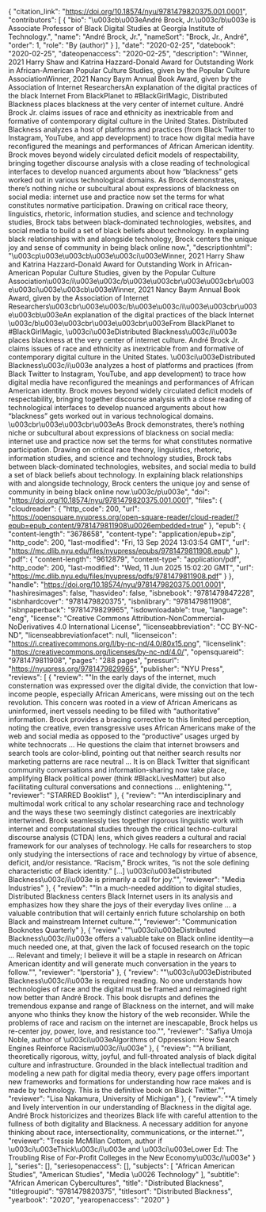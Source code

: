 {
   "citation_link": "https://doi.org/10.18574/nyu/9781479820375.001.0001",
   "contributors": [
     {
       "bio": "\u003cb\u003eAndré Brock, Jr.\u003c/b\u003e is Associate Professor of Black Digital Studies at Georgia Institute of Technology.",
       "name": "André Brock, Jr.",
       "nameSort": "Brock, Jr., André",
       "order": 1,
       "role": "By (author)"
     }
   ],
   "date": "2020-02-25",
   "datebook": "2020-02-25",
   "dateopenaccess": "2020-02-25",
   "description": "Winner, 2021 Harry Shaw and Katrina Hazzard-Donald Award for Outstanding Work in African-American Popular Culture Studies, given by the Popular Culture AssociationWinner, 2021 Nancy Baym Annual Book Award, given by the Association of Internet ResearchersAn explanation of the digital practices of the black Internet From BlackPlanet to #BlackGirlMagic, Distributed Blackness places blackness at the very center of internet culture. André Brock Jr. claims issues of race and ethnicity as inextricable from and formative of contemporary digital culture in the United States. Distributed Blackness analyzes a host of platforms and practices (from Black Twitter to Instagram, YouTube, and app development) to trace how digital media have reconfigured the meanings and performances of African American identity. Brock moves beyond widely circulated deficit models of respectability, bringing together discourse analysis with a close reading of technological interfaces to develop nuanced arguments about how “blackness” gets worked out in various technological domains.             As Brock demonstrates, there’s nothing niche or subcultural about expressions of blackness on social media: internet use and practice now set the terms for what constitutes normative participation. Drawing on critical race theory, linguistics, rhetoric, information studies, and science and technology studies, Brock tabs between black-dominated technologies, websites, and social media to build a set of black beliefs about technology. In explaining black relationships with and alongside technology, Brock centers the unique joy and sense of community in being black online now.",
   "descriptionhtml": "\u003cp\u003e\u003cb\u003e\u003ci\u003eWinner, 2021 Harry Shaw and Katrina Hazzard-Donald Award for Outstanding Work in African-American Popular Culture Studies, given by the Popular Culture Association\u003c/i\u003e\u003c/b\u003e\u003cbr\u003e\u003cbr\u003e\u003ci\u003e\u003cb\u003eWinner, 2021 Nancy Baym Annual Book Award, given by the Association of Internet Researchers\u003cbr\u003e\u003c/b\u003e\u003c/i\u003e\u003cbr\u003e\u003cb\u003eAn explanation of the digital practices of the black Internet \u003c/b\u003e\u003cbr\u003e\u003cbr\u003eFrom BlackPlanet to #BlackGirlMagic, \u003ci\u003eDistributed Blackness\u003c/i\u003e places blackness at the very center of internet culture. André Brock Jr. claims issues of race and ethnicity as inextricable from and formative of contemporary digital culture in the United States. \u003ci\u003eDistributed Blackness\u003c/i\u003e analyzes a host of platforms and practices (from Black Twitter to Instagram, YouTube, and app development) to trace how digital media have reconfigured the meanings and performances of African American identity. Brock moves beyond widely circulated deficit models of respectability, bringing together discourse analysis with a close reading of technological interfaces to develop nuanced arguments about how “blackness” gets worked out in various technological domains.             \u003cbr\u003e\u003cbr\u003eAs Brock demonstrates, there’s nothing niche or subcultural about expressions of blackness on social media: internet use and practice now set the terms for what constitutes normative participation. Drawing on critical race theory, linguistics, rhetoric, information studies, and science and technology studies, Brock tabs between black-dominated technologies, websites, and social media to build a set of black beliefs about technology. In explaining black relationships with and alongside technology, Brock centers the unique joy and sense of community in being black online now.\u003c/p\u003e",
   "doi": "https://doi.org/10.18574/nyu/9781479820375.001.0001",
   "files": {
     "cloudreader": {
       "http_code": 200,
       "url": "https://opensquare.nyupress.org/open-square-reader/cloud-reader/?epub=epub_content/9781479811908\u0026embedded=true"
     },
     "epub": {
       "content-length": "3678658",
       "content-type": "application/epub+zip",
       "http_code": 200,
       "last-modified": "Fri, 13 Sep 2024 13:03:54 GMT",
       "url": "https://mc.dlib.nyu.edu/files/nyupress/epubs/9781479811908.epub"
     },
     "pdf": {
       "content-length": "9612879",
       "content-type": "application/pdf",
       "http_code": 200,
       "last-modified": "Wed, 11 Jun 2025 15:02:20 GMT",
       "url": "https://mc.dlib.nyu.edu/files/nyupress/pdfs/9781479811908.pdf"
     }
   },
   "handle": "https://doi.org/10.18574/nyu/9781479820375.001.0001",
   "hashiresimages": false,
   "hasvideo": false,
   "isbnebook": "9781479847228",
   "isbnhardcover": "9781479820375",
   "isbnlibrary": "9781479811908",
   "isbnpaperback": "9781479829965",
   "isdownloadable": true,
   "language": "eng",
   "license": "Creative Commons Attribution-NonCommercial-NoDerivatives 4.0 International License",
   "licenseabbreviation": "CC BY-NC-ND",
   "licenseabbreviationfacet": null,
   "licenseicon": "https://i.creativecommons.org/l/by-nc-nd/4.0/80x15.png",
   "licenselink": "https://creativecommons.org/licenses/by-nc-nd/4.0/",
   "opensquareid": "9781479811908",
   "pages": "288 pages",
   "pressurl": "https://nyupress.org/9781479829965",
   "publisher": "NYU Press",
   "reviews": [
     {
       "review": "\"In the early days of the internet, much consternation was expressed over the digital divide, the conviction that low-income people, especially African Americans, were missing out on the tech revolution. This concern was rooted in a view of African Americans as uninformed, inert vessels needing to be filled with “authoritative” information. Brock provides a bracing corrective to this limited perception, noting the creative, even transgressive uses African Americans make of the web and social media as opposed to the “productive” usages urged by white technocrats ... He questions the claim that internet browsers and search tools are color-blind, pointing out that neither search results nor marketing patterns are race neutral ... It is on Black Twitter that significant community conversations and information-sharing now take place, amplifying Black political power (think #BlackLivesMatter) but also facilitating cultural conversations and connections ... enlightening.\"",
       "reviewer": "STARRED Booklist"
     },
     {
       "review": "\"An interdisciplinary and multimodal work critical to any scholar researching race and technology and the ways these two seemingly distinct categories are inextricably intertwined. Brock seamlessly ties together rigorous linguistic work with internet and computational studies through the critical techno-cultural discourse analysis (CTDA) lens, which gives readers a cultural and racial framework for our analyses of technology. He calls for researchers to stop only studying the intersections of race and technology by virtue of absence, deficit, and/or resistance. “Racism,” Brock writes, “is not the sole defining characteristic of Black identity.” […] \u003ci\u003eDistributed Blackness\u003c/i\u003e is primarily a call for joy.\"",
       "reviewer": "Media Industries"
     },
     {
       "review": "\"In a much-needed addition to digital studies, Distributed Blackness centers Black Internet users in its analysis and emphasizes how they share the joys of their everyday lives online ... a valuable contribution that will certainly enrich future scholarship on both Black and mainstream Internet culture.\"",
       "reviewer": "Communication Booknotes Quarterly"
     },
     {
       "review": "\"\u003ci\u003eDistributed Blackness\u003c/i\u003e offers a valuable take on Black online identity—a much needed one, at that, given the lack of focused research on the topic ... Relevant and timely; I believe it will be a staple in research on African American identity and will generate much conversation in the years to follow.\"",
       "reviewer": "Iperstoria"
     },
     {
       "review": "\"\u003ci\u003eDistributed Blackness\u003c/i\u003e is required reading. No one understands how technologies of race and the digital must be framed and reimagined right now better than André Brock. This book disrupts and defines the tremendous expanse and range of Blackness on the internet, and will make anyone who thinks they know the history of the web reconsider. While the problems of race and racism on the internet are inescapable, Brock helps us re-center joy, power, love, and resistance too.\"",
       "reviewer": "Safiya Umoja Noble, author of \u003ci\u003eAlgorithms of Oppression: How Search Engines Reinforce Racism\u003c/i\u003e"
     },
     {
       "review": "\"A brilliant, theoretically rigorous, witty, joyful, and full-throated analysis of black digital culture and infrastructure. Grounded in the black intellectual tradition and modeling a new path for digital media theory, every page offers important new frameworks and formations for understanding how race makes and is made by technology. This is the definitive book on Black Twitter.\"",
       "reviewer": "Lisa Nakamura, University of Michigan"
     },
     {
       "review": "\"A timely and lively intervention in our understanding of Blackness in the digital age. André Brock historicizes and theorizes Black life with careful attention to the fullness of both digitality and Blackness. A necessary addition for anyone thinking about race, intersectionality, communications, or the internet.\"",
       "reviewer": "Tressie McMillan Cottom, author if \u003ci\u003eThick\u003c/i\u003e and \u003ci\u003eLower Ed: The Troubling Rise of For-Profit Colleges in the New Economy\u003c/i\u003e"
     }
   ],
   "series": [],
   "seriesopenaccess": [],
   "subjects": [
     "African American Studies",
     "American Studies",
     "Media \u0026 Technology"
   ],
   "subtitle": "African American Cybercultures",
   "title": "Distributed Blackness",
   "titlegroupid": "9781479820375",
   "titlesort": "Distributed Blackness",
   "yearbook": "2020",
   "yearopenaccess": "2020"
 }
